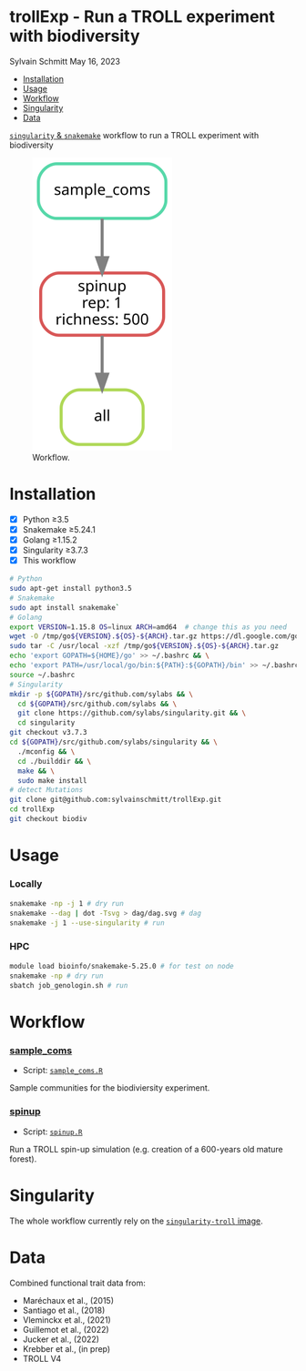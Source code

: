 trollExp - Run a TROLL experiment with biodiversity
================
Sylvain Schmitt
May 16, 2023

- [Installation](#installation)
- [Usage](#usage)
- [Workflow](#workflow)
- [Singularity](#singularity)
- [Data](#data)

[`singularity` &
`snakemake`](https://github.com/sylvainschmitt/snakemake_singularity)
workflow to run a TROLL experiment with biodiversity

<figure>
<img src="dag/dag.svg" alt="Workflow." />
<figcaption aria-hidden="true">Workflow.</figcaption>
</figure>

# Installation

- [x] Python ≥3.5
- [x] Snakemake ≥5.24.1
- [x] Golang ≥1.15.2
- [x] Singularity ≥3.7.3
- [x] This workflow

``` bash
# Python
sudo apt-get install python3.5
# Snakemake
sudo apt install snakemake`
# Golang
export VERSION=1.15.8 OS=linux ARCH=amd64  # change this as you need
wget -O /tmp/go${VERSION}.${OS}-${ARCH}.tar.gz https://dl.google.com/go/go${VERSION}.${OS}-${ARCH}.tar.gz && \
sudo tar -C /usr/local -xzf /tmp/go${VERSION}.${OS}-${ARCH}.tar.gz
echo 'export GOPATH=${HOME}/go' >> ~/.bashrc && \
echo 'export PATH=/usr/local/go/bin:${PATH}:${GOPATH}/bin' >> ~/.bashrc && \
source ~/.bashrc
# Singularity
mkdir -p ${GOPATH}/src/github.com/sylabs && \
  cd ${GOPATH}/src/github.com/sylabs && \
  git clone https://github.com/sylabs/singularity.git && \
  cd singularity
git checkout v3.7.3
cd ${GOPATH}/src/github.com/sylabs/singularity && \
  ./mconfig && \
  cd ./builddir && \
  make && \
  sudo make install
# detect Mutations
git clone git@github.com:sylvainschmitt/trollExp.git
cd trollExp
git checkout biodiv
```

# Usage

### Locally

``` bash
snakemake -np -j 1 # dry run
snakemake --dag | dot -Tsvg > dag/dag.svg # dag
snakemake -j 1 --use-singularity # run
```

### HPC

``` bash
module load bioinfo/snakemake-5.25.0 # for test on node
snakemake -np # dry run
sbatch job_genologin.sh # run
```

# Workflow

### [sample_coms](https://github.com/sylvainschmitt/trollExp/blob/biodiv/rules/sample_coms.py)

- Script:
  [`sample_coms.R`](https://github.com/sylvainschmitt/trollExp/blob/biodiv/scripts/sample_coms.R)

Sample communities for the biodiviersity experiment.

### [spinup](https://github.com/sylvainschmitt/trollExp/blob/biodiv/rules/spinup.py)

- Script:
  [`spinup.R`](https://github.com/sylvainschmitt/trollExp/blob/biodiv/scripts/spinup.R)

Run a TROLL spin-up simulation (e.g. creation of a 600-years old mature
forest).

# Singularity

The whole workflow currently rely on the [`singularity-troll`
image](https://github.com/sylvainschmitt/singularity-troll).

# Data

Combined functional trait data from:

- Maréchaux et al., (2015)
- Santiago et al., (2018)
- Vleminckx et al., (2021)
- Guillemot et al., (2022)
- Jucker et al., (2022)
- Krebber et al., (in prep)
- TROLL V4
